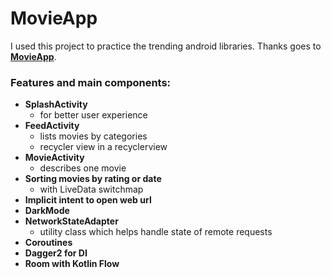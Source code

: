 # MovieApp

I used this project to practice the trending android libraries. Thanks goes to [**MovieApp**](https://github.com/theapache64/topcorn).

### Features and main components:
- **SplashActivity**
  - for better user experience
- **FeedActivity**
  - lists movies by categories
  - recycler view in a recyclerview
- **MovieActivity**
  - describes one movie
- **Sorting movies by rating or date**
  - with LiveData switchmap
- **Implicit intent to open web url**
- **DarkMode**
- **NetworkStateAdapter**
  - utility class which helps handle state of remote requests
- **Coroutines**
- **Dagger2 for DI**
- **Room with Kotlin Flow**
